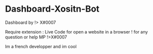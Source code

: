 # Dashboard-Xositn-Bot
Dashboard by !> X#0007


Require  extension : Live Code for open a website in a browser !
for any question or help MP !>X#0007

Im a french developper and im cool 
